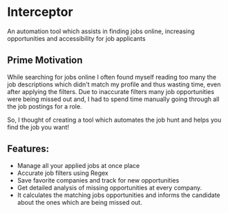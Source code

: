 # Interceptor
An automation tool which assists in finding jobs online, increasing opportunities and accessibility for job applicants

## Prime Motivation
While searching for jobs online I often found myself reading too many the job descriptions which didn't match my profile and thus wasting time, even after applying the filters. Due to inaccurate filters many job opportunities were being missed out and, I had to spend time manually going through all the job postings for a role.

So, I thought of creating a tool which automates the job hunt and helps you find the job you want!

## Features:
 * Manage all your applied jobs at once place
 * Accurate job filters using Regex
 * Save favorite companies and track for new opportunities
 * Get detailed analysis of missing opportunities at every company.
 * It calculates the matching jobs opportunities and informs the candidate about the ones which are being missed out.
